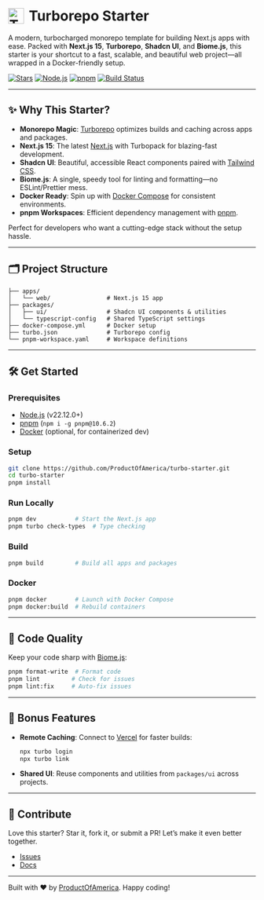 <h1 style="display:flex; align-items:center;">
  <img src="https://turbo.build/_next/image?url=%2Fimages%2Fproduct-icons%2Frepo-dark-32x32.png&w=48&q=75" alt="Turborepo Logo" style="margin-right:10px;" height="32"> Turborepo Starter
</h1>

A modern, turbocharged monorepo template for building Next.js apps with ease. Packed with **Next.js 15**, **Turborepo**,
**Shadcn UI**, and **Biome.js**, this starter is your shortcut to a fast, scalable, and beautiful web project—all
wrapped in a Docker-friendly setup.

[![Stars](https://img.shields.io/github/stars/ProductOfAmerica/turbo-starter?style=social)](https://github.com/ProductOfAmerica/turbo-starter)
[![Node.js](https://img.shields.io/badge/Node.js-v22.12.0+-green)](https://nodejs.org/)
[![pnpm](https://img.shields.io/badge/pnpm-v10.6.2-orange)](https://pnpm.io/)
[![Build Status](https://github.com/ProductOfAmerica/turbo-starter/actions/workflows/ci.yml/badge.svg)](https://github.com/ProductOfAmerica/turbo-starter/actions)

---

## ✨ Why This Starter?

- **Monorepo Magic**: [Turborepo](https://turbo.build/repo) optimizes builds and caching across apps and packages.
- **Next.js 15**: The latest [Next.js](https://nextjs.org/) with Turbopack for blazing-fast development.
- **Shadcn UI**: Beautiful, accessible React components paired with [Tailwind CSS](https://tailwindcss.com/).
- **Biome.js**: A single, speedy tool for linting and formatting—no ESLint/Prettier mess.
- **Docker Ready**: Spin up with [Docker Compose](https://docs.docker.com/compose/) for consistent environments.
- **pnpm Workspaces**: Efficient dependency management with [pnpm](https://pnpm.io/).

Perfect for developers who want a cutting-edge stack without the setup hassle.

---

## 🗂️ Project Structure

```
├── apps/
│   └── web/                # Next.js 15 app
├── packages/
│   ├── ui/                 # Shadcn UI components & utilities
│   └── typescript-config   # Shared TypeScript settings
├── docker-compose.yml      # Docker setup
├── turbo.json              # Turborepo config
└── pnpm-workspace.yaml     # Workspace definitions
```

---

## 🛠️ Get Started

### Prerequisites

- [Node.js](https://nodejs.org/) (v22.12.0+)
- [pnpm](https://pnpm.io/) (`npm i -g pnpm@10.6.2`)
- [Docker](https://www.docker.com/) (optional, for containerized dev)

### Setup

```bash
git clone https://github.com/ProductOfAmerica/turbo-starter.git
cd turbo-starter
pnpm install
```

### Run Locally

```bash
pnpm dev           # Start the Next.js app
pnpm turbo check-types  # Type checking
```

### Build

```bash
pnpm build         # Build all apps and packages
```

### Docker

```bash
pnpm docker        # Launch with Docker Compose
pnpm docker:build  # Rebuild containers
```

---

## 🎨 Code Quality

Keep your code sharp with [Biome.js](https://biomejs.dev/):

```bash
pnpm format-write  # Format code
pnpm lint         # Check for issues
pnpm lint:fix     # Auto-fix issues
```

---

## 🌟 Bonus Features

- **Remote Caching**: Connect to [Vercel](https://vercel.com/) for faster builds:
  ```bash
  npx turbo login
  npx turbo link
  ```
- **Shared UI**: Reuse components and utilities from `packages/ui` across projects.

---

## 🤝 Contribute

Love this starter? Star it, fork it, or submit a PR! Let’s make it even better together.

- [Issues](https://github.com/ProductOfAmerica/turbo-starter/issues)
- [Docs](https://turbo.build/repo/docs)

---

Built with ❤️ by [ProductOfAmerica](https://github.com/ProductOfAmerica). Happy coding!